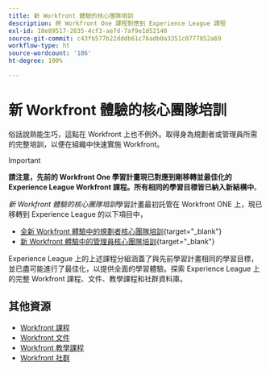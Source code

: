 ```yaml
---
title: 新 Workfront 體驗的核心團隊培訓
description: 將 Workfront One 課程對應到 Experience League 課程
exl-id: 18e89517-2835-4cf3-ae7d-7af9e1d52140
source-git-commit: c43fb577b22dddb61c76adb0a3351c0777852a69
workflow-type: ht
source-wordcount: '186'
ht-degree: 100%

---
```


# 新 Workfront 體驗的核心團隊培訓

俗話說熟能生巧，這點在 Workfront 上也不例外。取得身為規劃者或管理員所需的完整培訓，以便在組織中快速實施 Workfront。

>[!IMPORTANT]
>
>**請注意，先前的 Workfront One 學習計畫現已對應到剛移轉並最佳化的 Experience League Workfront 課程。所有相同的學習目標皆已納入新結構中**。

*新 Workfront 體驗的核心團隊培訓*&#x200B;學習計畫最初託管在 Workfront ONE 上，現已移轉到 Experience League 的以下項目中，

* [全新 Workfront 體驗中的規劃者核心團隊培訓](core-team-training-program-for-planners.md){target="_blank"}
* [新 Workfront 體驗中的管理員核心團隊培訓](core-team-training-program-for-administrators.md){target="_blank"}

Experience League 上的上述課程分組涵蓋了與先前學習計畫相同的學習目標，並已盡可能進行了最佳化，以提供全面的學習體驗。探索 Experience League 上的完整 Workfront 課程、文件、教學課程和社群資料庫。

## 其他資源

* [Workfront 課程](https://experienceleague.adobe.com/?lang=en&amp;Solution=Workfront#courses)
* [Workfront 文件](https://experienceleague.adobe.com/docs/workfront.html)
* [Workfront 教學課程](https://experienceleague.adobe.com/docs/workfront-learn/tutorials-workfront/home.html)
* [Workfront 社群](https://experienceleaguecommunities.adobe.com/t5/workfront/ct-p/workfront)
